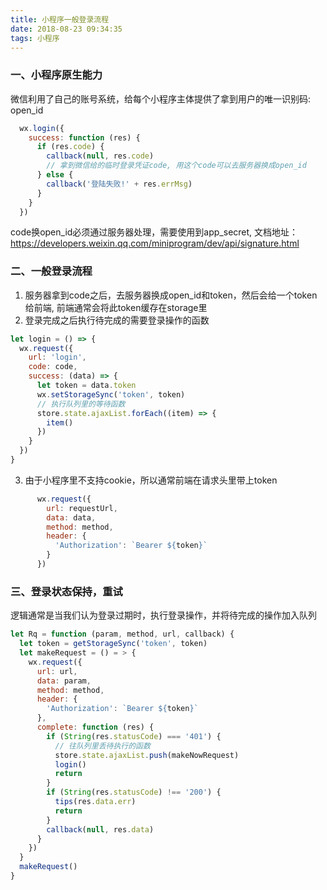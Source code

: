 ```yaml
---
title: 小程序一般登录流程
date: 2018-08-23 09:34:35
tags: 小程序
---
```


### 一、小程序原生能力
微信利用了自己的账号系统，给每个小程序主体提供了拿到用户的唯一识别码: open_id
``` javascript
  wx.login({
    success: function (res) {
      if (res.code) {
        callback(null, res.code)
        // 拿到微信给的临时登录凭证code, 用这个code可以去服务器换成open_id
      } else {
        callback('登陆失败!' + res.errMsg)
      }
    }
  })
```
code换open_id必须通过服务器处理，需要使用到app_secret, 文档地址：
https://developers.weixin.qq.com/miniprogram/dev/api/signature.html

### 二、一般登录流程
1. 服务器拿到code之后，去服务器换成open_id和token，然后会给一个token给前端, 前端通常会将此token缓存在storage里
2. 登录完成之后执行待完成的需要登录操作的函数

``` javascript
let login = () => {
  wx.request({
    url: 'login',
    code: code,
    success: (data) => {
      let token = data.token
      wx.setStorageSync('token', token)
      // 执行队列里的等待函数
      store.state.ajaxList.forEach((item) => {
        item()
      })
    }
  })
}
```
3. 由于小程序里不支持cookie，所以通常前端在请求头里带上token

``` javascript
      wx.request({
        url: requestUrl,
        data: data,
        method: method,
        header: {
          'Authorization': `Bearer ${token}`
        }
      })

```

### 三、登录状态保持，重试
逻辑通常是当我们认为登录过期时，执行登录操作，并将待完成的操作加入队列

``` javascript
let Rq = function (param, method, url, callback) {
  let token = getStorageSync('token', token)
  let makeRequest = () = > {
    wx.request({
      url: url,
      data: param,
      method: method,
      header: {
        'Authorization': `Bearer ${token}`
      },
      complete: function (res) {
        if (String(res.statusCode) === '401') {
          // 往队列里丢待执行的函数
          store.state.ajaxList.push(makeNowRequest)
          login()
          return
        }
        if (String(res.statusCode) !== '200') {
          tips(res.data.err)
          return
        }
        callback(null, res.data)
      }
    })
  }
  makeRequest()
}

```